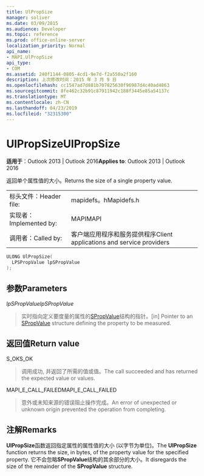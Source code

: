 ```yaml
---
title: UlPropSize
manager: soliver
ms.date: 03/09/2015
ms.audience: Developer
ms.topic: reference
ms.prod: office-online-server
localization_priority: Normal
api_name:
- MAPI.UlPropSize
api_type:
- COM
ms.assetid: 240f1144-0805-4cd1-9e7d-f2a550a2f160
description: 上次修改时间：2015 年 3 月 9 日
ms.openlocfilehash: cc1547ad7d881b707825630f96987d4c40ad4863
ms.sourcegitcommit: 8fe462c32b91c87911942c188f3445e85a54137c
ms.translationtype: MT
ms.contentlocale: zh-CN
ms.lasthandoff: 04/23/2019
ms.locfileid: "32315300"
---
```

# <a name="ulpropsize"></a><span data-ttu-id="ba0f3-103">UlPropSize</span><span class="sxs-lookup"><span data-stu-id="ba0f3-103">UlPropSize</span></span>

  
  
<span data-ttu-id="ba0f3-104">**适用于**：Outlook 2013 | Outlook 2016</span><span class="sxs-lookup"><span data-stu-id="ba0f3-104">**Applies to**: Outlook 2013 | Outlook 2016</span></span> 
  
<span data-ttu-id="ba0f3-105">返回单个属性值的大小。</span><span class="sxs-lookup"><span data-stu-id="ba0f3-105">Returns the size of a single property value.</span></span> 
  
|||
|:-----|:-----|
|<span data-ttu-id="ba0f3-106">标头文件：</span><span class="sxs-lookup"><span data-stu-id="ba0f3-106">Header file:</span></span>  <br/> |<span data-ttu-id="ba0f3-107">mapidefs。h</span><span class="sxs-lookup"><span data-stu-id="ba0f3-107">Mapidefs.h</span></span>  <br/> |
|<span data-ttu-id="ba0f3-108">实现者：</span><span class="sxs-lookup"><span data-stu-id="ba0f3-108">Implemented by:</span></span>  <br/> |<span data-ttu-id="ba0f3-109">MAPI</span><span class="sxs-lookup"><span data-stu-id="ba0f3-109">MAPI</span></span>  <br/> |
|<span data-ttu-id="ba0f3-110">调用者：</span><span class="sxs-lookup"><span data-stu-id="ba0f3-110">Called by:</span></span>  <br/> |<span data-ttu-id="ba0f3-111">客户端应用程序和服务提供程序</span><span class="sxs-lookup"><span data-stu-id="ba0f3-111">Client applications and service providers</span></span>  <br/> |
   
```cpp
ULONG UlPropSize(
  LPSPropValue lpSPropValue
);
```

## <a name="parameters"></a><span data-ttu-id="ba0f3-112">参数</span><span class="sxs-lookup"><span data-stu-id="ba0f3-112">Parameters</span></span>

 <span data-ttu-id="ba0f3-113">_lpSPropValue_</span><span class="sxs-lookup"><span data-stu-id="ba0f3-113">_lpSPropValue_</span></span>
  
> <span data-ttu-id="ba0f3-114">实时指向定义要度量的属性的[SPropValue](spropvalue.md)结构的指针。</span><span class="sxs-lookup"><span data-stu-id="ba0f3-114">[in] Pointer to an [SPropValue](spropvalue.md) structure defining the property to be measured.</span></span> 
    
## <a name="return-value"></a><span data-ttu-id="ba0f3-115">返回值</span><span class="sxs-lookup"><span data-stu-id="ba0f3-115">Return value</span></span>

<span data-ttu-id="ba0f3-116">S_OK</span><span class="sxs-lookup"><span data-stu-id="ba0f3-116">S_OK</span></span> 
  
> <span data-ttu-id="ba0f3-117">调用成功, 并返回了所需的值或值。</span><span class="sxs-lookup"><span data-stu-id="ba0f3-117">The call succeeded and has returned the expected value or values.</span></span> 
    
<span data-ttu-id="ba0f3-118">MAPI_E_CALL_FAILED</span><span class="sxs-lookup"><span data-stu-id="ba0f3-118">MAPI_E_CALL_FAILED</span></span> 
  
> <span data-ttu-id="ba0f3-119">意外或未知来源的错误阻止操作完成。</span><span class="sxs-lookup"><span data-stu-id="ba0f3-119">An error of unexpected or unknown origin prevented the operation from completing.</span></span>
    
## <a name="remarks"></a><span data-ttu-id="ba0f3-120">注解</span><span class="sxs-lookup"><span data-stu-id="ba0f3-120">Remarks</span></span>

<span data-ttu-id="ba0f3-121">**UlPropSize**函数返回指定属性的属性值的大小 (以字节为单位)。</span><span class="sxs-lookup"><span data-stu-id="ba0f3-121">The **UlPropSize** function returns the size, in bytes, of the property value for the specified property.</span></span> <span data-ttu-id="ba0f3-122">它不会忽略**SPropValue**结构的其余部分的大小。</span><span class="sxs-lookup"><span data-stu-id="ba0f3-122">It disregards the size of the remainder of the **SPropValue** structure.</span></span> 
  

